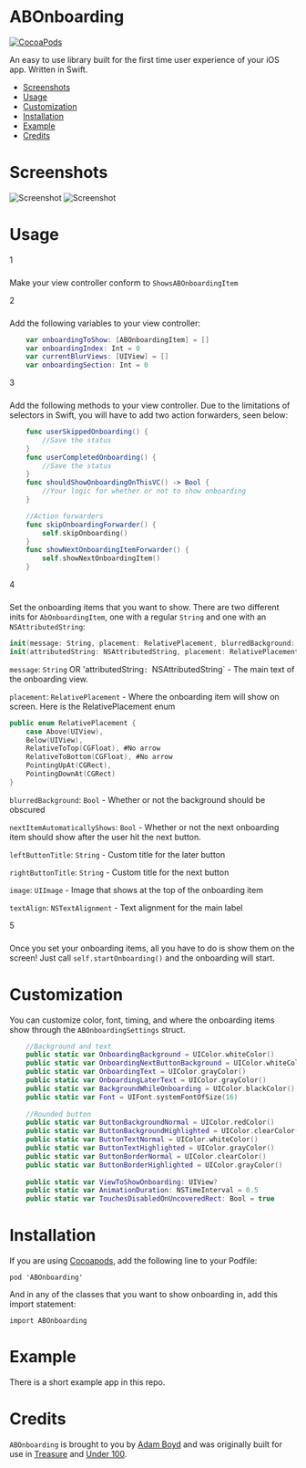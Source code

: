 ABOnboarding
==============
[![CocoaPods](https://img.shields.io/cocoapods/v/HidingNavigationBar.svg)](https://github.com/MrAdamBoyd/ABOnboarding)

An easy to use library built for the first time user experience of your iOS app. Written in Swift.
- [Screenshots](#screenshots)
- [Usage](#usage)
- [Customization](#customization)
- [Installation](#installation)
- [Example](#example)
- [Credits](#credits)

# Screenshots

![Screenshot](https://raw.githubusercontent.com/MrAdamBoyd/ABOnboarding/master/screenshots/screenshot1.png)
![Screenshot](https://raw.githubusercontent.com/MrAdamBoyd/ABOnboarding/master/screenshots/screenshot2.png)

# Usage
1
###
Make your view controller conform to `ShowsABOnboardingItem`

2
###
Add the following variables to your view controller:
```swift 
    var onboardingToShow: [ABOnboardingItem] = []
    var onboardingIndex: Int = 0
    var currentBlurViews: [UIView] = []
    var onboardingSection: Int = 0
```
3
###
Add the following methods to your view controller. Due to the limitations of selectors in Swift, you will have to add two action forwarders, seen below:
```swift 
    func userSkippedOnboarding() {
        //Save the status
    }
    func userCompletedOnboarding() {
        //Save the status
    }
    func shouldShowOnboardingOnThisVC() -> Bool {
        //Your logic for whether or not to show onboarding
    }

    //Action forwarders
    func skipOnboardingForwarder() {
        self.skipOnboarding()
    }
    func showNextOnboardingItemForwarder() {
        self.showNextOnboardingItem()
    }
```
4
###
Set the onboarding items that you want to show. There are two different inits for `AbOnboardingItem`, one with a regular `String` and one with an `NSAttributedString`:
```swift 
init(message: String, placement: RelativePlacement, blurredBackground: Bool, nextItemAutomaticallyShows: Bool = true, leftButtonTitle: String? = nil, rightButtonTitle: String? = nil, image: UIImage? = nil, textAlign: NSTextAlignment = .Left)
init(attributedString: NSAttributedString, placement: RelativePlacement, blurredBackground: Bool, nextItemAutomaticallyShows: Bool = true, leftButtonTitle: String? = nil, rightButtonTitle: String? = nil, image: UIImage? = nil, textAlign: NSTextAlignment = .Left)
```
`message`: `String` OR 'attributedString`: `NSAttributedString` - The main text of the onboarding view.

`placement`: `RelativePlacement` - Where the onboarding item will show on screen. Here is the RelativePlacement enum
```swift 
public enum RelativePlacement {
    case Above(UIView),
    Below(UIView),
    RelativeToTop(CGFloat), #No arrow
    RelativeToBottom(CGFloat), #No arrow
    PointingUpAt(CGRect),
    PointingDownAt(CGRect)
}
```
`blurredBackground`: `Bool` - Whether or not the background should be obscured

`nextItemAutomaticallyShows`: `Bool` - Whether or not the next onboarding item should show after the user hit the next button.

`leftButtonTitle`: `String` - Custom title for the later button

`rightButtonTitle`: `String` - Custom title for the next button

`image`: `UIImage` - Image that shows at the top of the onboarding item

`textAlign`: `NSTextAlignment` - Text alignment for the main label

5
###
Once you set your onboarding items, all you have to do is show them on the screen! Just call `self.startOnboarding()` and the onboarding will start.

# Customization
You can customize color, font, timing, and where the onboarding items show through the `ABOnboardingSettings` struct.
```swift 
    //Background and text
    public static var OnboardingBackground = UIColor.whiteColor()
    public static var OnboardingNextButtonBackground = UIColor.whiteColor()
    public static var OnboardingText = UIColor.grayColor()
    public static var OnboardingLaterText = UIColor.grayColor()
    public static var BackgroundWhileOnboarding = UIColor.blackColor().colorWithAlphaComponent(0.85)
    public static var Font = UIFont.systemFontOfSize(16)
    
    //Rounded button
    public static var ButtonBackgroundNormal = UIColor.redColor()
    public static var ButtonBackgroundHighlighted = UIColor.clearColor()
    public static var ButtonTextNormal = UIColor.whiteColor()
    public static var ButtonTextHighlighted = UIColor.grayColor()
    public static var ButtonBorderNormal = UIColor.clearColor()
    public static var ButtonBorderHighlighted = UIColor.grayColor()
    
    public static var ViewToShowOnboarding: UIView?
    public static var AnimationDuration: NSTimeInterval = 0.5
    public static var TouchesDisabledOnUncoveredRect: Bool = true
```

# Installation

If you are using [Cocoapods](https://cocoapods.org/), add the following line to your Podfile:

`pod 'ABOnboarding'`

And in any of the classes that you want to show onboarding in, add this import statement:

`import ABOnboarding`

# Example
There is a short example app in this repo.

# Credits
`ABOnboarding` is brought to you by [Adam Boyd](http://adamjboyd.com/) and was originally built for use in [Treasure](http://www.treasureapp.com) and [Under 100](http://www.theunder100.com/).
